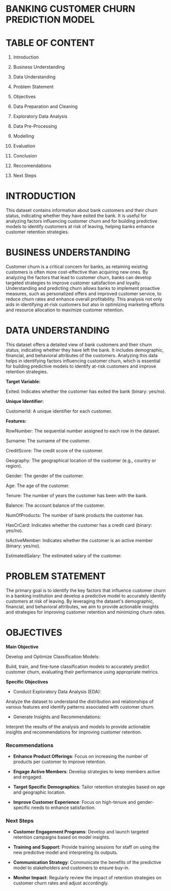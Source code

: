 # **BANKING CUSTOMER CHURN PREDICTION MODEL**

# **TABLE OF CONTENT**


1.  Introduction
2.  Business Understanding
1.  Data Understanding

1.  Problem Statement
2.  Objectives

1.  Data Preparation and Cleaning
1.  Exploratory Data Analysis
2.  Data Pre-Processing
1.  Modelling

1.   Evaluation

1.   Conclusion

1.   Reccomendations
2.   Next Steps


# **INTRODUCTION**
This dataset contains information about bank customers and their churn status, indicating whether they have exited the bank. It is useful for analyzing factors influencing customer churn and for building predictive models to identify customers at risk of leaving, helping banks enhance customer retention strategies.


# **BUSINESS UNDERSTANDING**
Customer churn is a critical concern for banks, as retaining existing customers is often more cost-effective than acquiring new ones. By analyzing the factors that lead to customer churn, banks can develop targeted strategies to improve customer satisfaction and loyalty. Understanding and predicting churn allows banks to implement proactive measures, such as personalized offers and improved customer service, to reduce churn rates and enhance overall profitability. This analysis not only aids in identifying at-risk customers but also in optimizing marketing efforts and resource allocation to maximize customer retention.


# **DATA UNDERSTANDING**
This dataset offers a detailed view of bank customers and their churn status, indicating whether they have left the bank. It includes demographic, financial, and behavioral attributes of the customers. Analyzing this data helps in identifying factors influencing customer churn, which is essential for building predictive models to identify at-risk customers and improve retention strategies.

**Target Variable:**

Exited: Indicates whether the customer has exited the bank (binary: yes/no).

**Unique Identifier:**

CustomerId: A unique identifier for each customer.

**Features:**

RowNumber: The sequential number assigned to each row in the dataset.

Surname: The surname of the customer.

CreditScore: The credit score of the customer.

Geography: The geographical location of the customer (e.g., country or region).

Gender: The gender of the customer.

Age: The age of the customer.

Tenure: The number of years the customer has been with the bank.

Balance: The account balance of the customer.

NumOfProducts: The number of bank products the customer has.

HasCrCard: Indicates whether the customer has a credit card (binary: yes/no).

IsActiveMember: Indicates whether the customer is an active member (binary: yes/no).

EstimatedSalary: The estimated salary of the customer.


# **PROBLEM STATEMENT**
The primary goal is to identify the key factors that influence customer churn in a banking institution and develop a predictive model to accurately identify customers at risk of leaving. By leveraging the dataset's demographic, financial, and behavioral attributes, we aim to provide actionable insights and strategies for improving customer retention and minimizing churn rates.


# **OBJECTIVES**
**Main Objective**

Develop and Optimize Classification Models:

Build, train, and fine-tune classification models to accurately predict customer churn, evaluating their performance using appropriate metrics.

**Specific Objectives**

- Conduct Exploratory Data Analysis (EDA):


Analyze the dataset to understand the distribution and relationships of various features and identify patterns associated with customer churn.


- Generate Insights and Recommendations:

Interpret the results of the analysis and models to provide actionable insights and recommendations for improving customer retention.



### Recommendations

- **Enhance Product Offerings**: Focus on increasing the number of products per customer to improve retention.
  
- **Engage Active Members**: Develop strategies to keep members active and engaged.
  
- **Target Specific Demographics**: Tailor retention strategies based on age and geographic location.
  
- **Improve Customer Experience**: Focus on high-tenure and gender-specific needs to enhance satisfaction.




### Next Steps 

- **Customer Engagement Programs**: Develop and launch targeted retention campaigns based on model insights.
  
- **Training and Support**: Provide training sessions for staff on using the new predictive model and interpreting its outputs.
  
- **Communication Strategy**: Communicate the benefits of the predictive model to stakeholders and customers to ensure buy-in.
  
- **Monitor Impact**: Regularly review the impact of retention strategies on customer churn rates and adjust accordingly.

